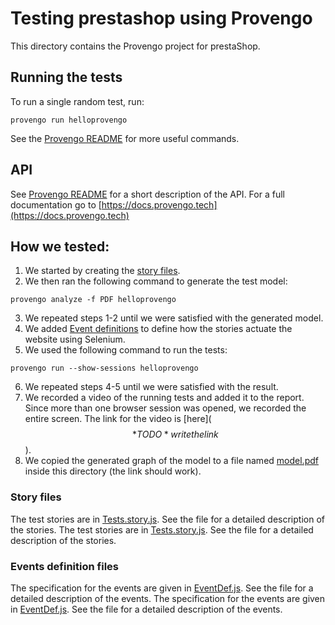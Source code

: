 # Testing prestashop using Provengo
This directory contains the Provengo project for prestaShop.



## Running the tests
To run a single random test, run:
```shell 
provengo run helloprovengo
```

See the [Provengo README](prestashop/README.md) for more useful commands.

## API
See [Provengo README](prestashop/README.md) for a short description of the API.
For a full documentation go to [https://docs.provengo.tech](https://docs.provengo.tech)

## How we tested:
1. We started by creating the [story files](prestashop/spec/js/AdminChangeQuantity.story.js).
2. We then ran the following command to generate the test model:
```shell
provengo analyze -f PDF helloprovengo   
```
3. We repeated steps 1-2 until we were satisfied with the generated model.
4. We added [Event definitions](prestashop/spec/js/AdminChangeQuantity.EventDef.js) to define how the stories actuate the website using Selenium.
5. We used the following command to run the tests:
```shell
provengo run --show-sessions helloprovengo
```
6. We repeated steps 4-5 until we were satisfied with the result.
7. We recorded a video of the running tests and added it to the report. Since more than one browser session was opened, we recorded the entire screen. The link for the video is [here]($$*TODO* write the link$$).
8. We copied the generated graph of the model to a file named [model.pdf](model.pdf) inside this directory (the link should work).

### Story files
The test stories are in [Tests.story.js](prestashop/spec/js/AdminChangeQuantity.story.js). See the file for a detailed description of the stories.
The test stories are in [Tests.story.js](prestashop/spec/js/UserAddProductToCart.story.js). See the file for a detailed description of the stories.


### Events definition files
The specification for the events are given in [EventDef.js](prestashop/spec/js/AdminChangeQuantity.EventDef.js). See the file for a detailed description of the events.
The specification for the events are given in [EventDef.js](prestashop/spec/js/UserAddProductToCart.EventDef.js). See the file for a detailed description of the events.

